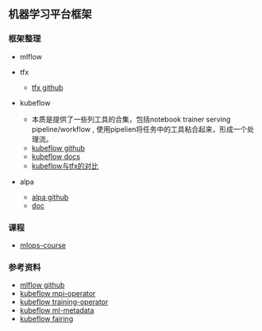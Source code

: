 ## 机器学习平台框架

### 框架整理
* mlflow
* tfx
    - [tfx github](https://github.com/tensorflow/tfx)
* kubeflow
    - 本质是提供了一些列工具的合集，包括notebook trainer serving pipeline/workflow , 使用pipelien将任务中的工具粘合起来，形成一个处理流。
    - [kubeflow github](https://github.com/kubeflow/kubeflow)
    - [kubeflow docs](https://www.kubeflow.org/docs/)
    - [kubeflow与tfx的对比](https://www.springml.com/solution-overview/comparison-of-kubeflow-tfx/)

* alpa
    - [alpa github](https://github.com/alpa-projects/alpa)
    - [doc](https://alpa.ai/)

### 课程
- [mlops-course](https://github.com/GokuMohandas/mlops-course)


### 参考资料
- [mlflow github](https://github.com/mlflow/mlflow)
- [kubeflow mpi-operator](https://github.com/kubeflow/mpi-operator)
- [kubeflow training-operator](https://github.com/kubeflow/training-operator)
- [kubeflow ml-metadata](https://github.com/google/ml-metadata)
- [kubeflow fairing](https://github.com/kubeflow/fairing)
